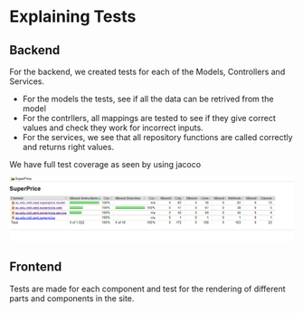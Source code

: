 # Explaining Tests

## Backend

For the backend, we created tests for each of the Models, Controllers and Services.

- For the models the tests, see if all the data can be retrived from the model
- For the contrllers, all mappings are tested to see if they give correct values and check they work for incorrect inputs.
- For the services, we see that all repository functions are called correctly and returns right values.

We have full test coverage as seen by using jacoco

![Alt text](images/jacoco.png)

## Frontend

Tests are made for each component and test for the rendering of different parts and components in the site.
